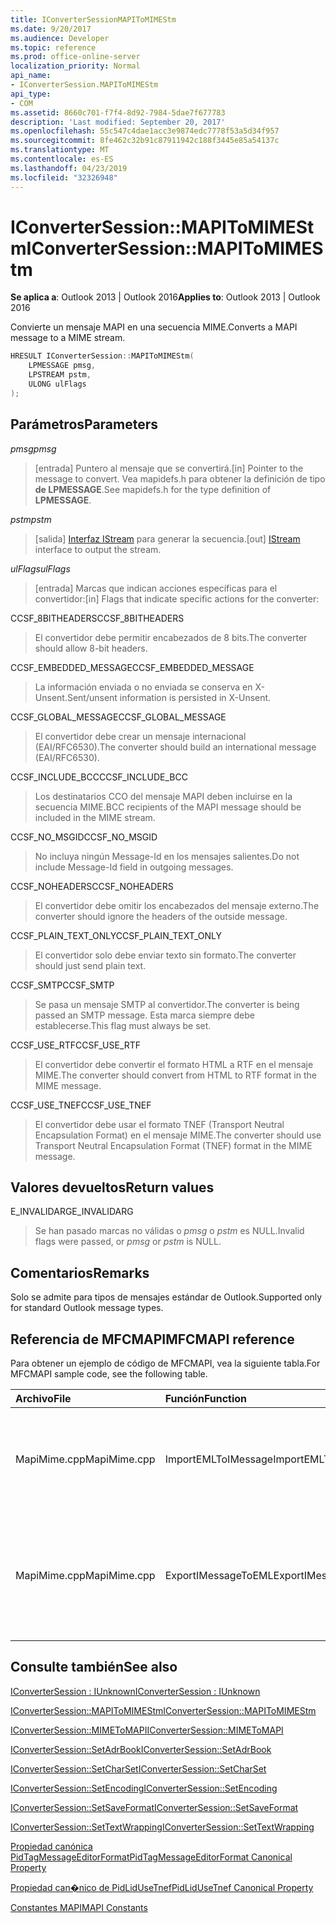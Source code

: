```yaml
---
title: IConverterSessionMAPIToMIMEStm
ms.date: 9/20/2017
ms.audience: Developer
ms.topic: reference
ms.prod: office-online-server
localization_priority: Normal
api_name:
- IConverterSession.MAPIToMIMEStm
api_type:
- COM
ms.assetid: 8660c701-f7f4-8d92-7984-5dae7f677783
description: 'Last modified: September 20, 2017'
ms.openlocfilehash: 55c547c4dae1acc3e9874edc7778f53a5d34f957
ms.sourcegitcommit: 8fe462c32b91c87911942c188f3445e85a54137c
ms.translationtype: MT
ms.contentlocale: es-ES
ms.lasthandoff: 04/23/2019
ms.locfileid: "32326948"
---
```

# <a name="iconvertersessionmapitomimestm"></a><span data-ttu-id="38473-103">IConverterSession::MAPIToMIMEStm</span><span class="sxs-lookup"><span data-stu-id="38473-103">IConverterSession::MAPIToMIMEStm</span></span>
 
  
<span data-ttu-id="38473-104">**Se aplica a**: Outlook 2013 | Outlook 2016</span><span class="sxs-lookup"><span data-stu-id="38473-104">**Applies to**: Outlook 2013 | Outlook 2016</span></span> 
  
<span data-ttu-id="38473-105">Convierte un mensaje MAPI en una secuencia MIME.</span><span class="sxs-lookup"><span data-stu-id="38473-105">Converts a MAPI message to a MIME stream.</span></span>
  
```cpp
HRESULT IConverterSession::MAPIToMIMEStm( 
    LPMESSAGE pmsg, 
    LPSTREAM pstm, 
    ULONG ulFlags 
);
```

## <a name="parameters"></a><span data-ttu-id="38473-106">Parámetros</span><span class="sxs-lookup"><span data-stu-id="38473-106">Parameters</span></span>

 <span data-ttu-id="38473-107">_pmsg_</span><span class="sxs-lookup"><span data-stu-id="38473-107">_pmsg_</span></span>
  
> <span data-ttu-id="38473-108">[entrada] Puntero al mensaje que se convertirá.</span><span class="sxs-lookup"><span data-stu-id="38473-108">[in] Pointer to the message to convert.</span></span> <span data-ttu-id="38473-109">Vea mapidefs.h para obtener la definición de tipo **de LPMESSAGE**.</span><span class="sxs-lookup"><span data-stu-id="38473-109">See mapidefs.h for the type definition of **LPMESSAGE**.</span></span>
    
 <span data-ttu-id="38473-110">_pstm_</span><span class="sxs-lookup"><span data-stu-id="38473-110">_pstm_</span></span>
  
> <span data-ttu-id="38473-111">[salida] [Interfaz IStream](https://msdn.microsoft.com/library/aa380034%28VS.85%29.aspx) para generar la secuencia.</span><span class="sxs-lookup"><span data-stu-id="38473-111">[out] [IStream](https://msdn.microsoft.com/library/aa380034%28VS.85%29.aspx) interface to output the stream.</span></span> 
    
 <span data-ttu-id="38473-112">_ulFlags_</span><span class="sxs-lookup"><span data-stu-id="38473-112">_ulFlags_</span></span>
  
>  <span data-ttu-id="38473-113">[entrada] Marcas que indican acciones específicas para el convertidor:</span><span class="sxs-lookup"><span data-stu-id="38473-113">[in] Flags that indicate specific actions for the converter:</span></span> 
    
<span data-ttu-id="38473-114">CCSF_8BITHEADERS</span><span class="sxs-lookup"><span data-stu-id="38473-114">CCSF_8BITHEADERS</span></span>
  
> <span data-ttu-id="38473-115">El convertidor debe permitir encabezados de 8 bits.</span><span class="sxs-lookup"><span data-stu-id="38473-115">The converter should allow 8-bit headers.</span></span>
    
<span data-ttu-id="38473-116">CCSF_EMBEDDED_MESSAGE</span><span class="sxs-lookup"><span data-stu-id="38473-116">CCSF_EMBEDDED_MESSAGE</span></span>
  
> <span data-ttu-id="38473-117">La información enviada o no enviada se conserva en X-Unsent.</span><span class="sxs-lookup"><span data-stu-id="38473-117">Sent/unsent information is persisted in X-Unsent.</span></span>
    
<span data-ttu-id="38473-118">CCSF_GLOBAL_MESSAGE</span><span class="sxs-lookup"><span data-stu-id="38473-118">CCSF_GLOBAL_MESSAGE</span></span>
  
> <span data-ttu-id="38473-119">El convertidor debe crear un mensaje internacional (EAI/RFC6530).</span><span class="sxs-lookup"><span data-stu-id="38473-119">The converter should build an international message (EAI/RFC6530).</span></span>
    
<span data-ttu-id="38473-120">CCSF_INCLUDE_BCC</span><span class="sxs-lookup"><span data-stu-id="38473-120">CCSF_INCLUDE_BCC</span></span>
  
> <span data-ttu-id="38473-121">Los destinatarios CCO del mensaje MAPI deben incluirse en la secuencia MIME.</span><span class="sxs-lookup"><span data-stu-id="38473-121">BCC recipients of the MAPI message should be included in the MIME stream.</span></span>
    
<span data-ttu-id="38473-122">CCSF_NO_MSGID</span><span class="sxs-lookup"><span data-stu-id="38473-122">CCSF_NO_MSGID</span></span>
  
> <span data-ttu-id="38473-123">No incluya ningún Message-Id en los mensajes salientes.</span><span class="sxs-lookup"><span data-stu-id="38473-123">Do not include Message-Id field in outgoing messages.</span></span>
    
<span data-ttu-id="38473-124">CCSF_NOHEADERS</span><span class="sxs-lookup"><span data-stu-id="38473-124">CCSF_NOHEADERS</span></span>
  
> <span data-ttu-id="38473-125">El convertidor debe omitir los encabezados del mensaje externo.</span><span class="sxs-lookup"><span data-stu-id="38473-125">The converter should ignore the headers of the outside message.</span></span>
    
<span data-ttu-id="38473-126">CCSF_PLAIN_TEXT_ONLY</span><span class="sxs-lookup"><span data-stu-id="38473-126">CCSF_PLAIN_TEXT_ONLY</span></span>
  
> <span data-ttu-id="38473-127">El convertidor solo debe enviar texto sin formato.</span><span class="sxs-lookup"><span data-stu-id="38473-127">The converter should just send plain text.</span></span>
    
<span data-ttu-id="38473-128">CCSF_SMTP</span><span class="sxs-lookup"><span data-stu-id="38473-128">CCSF_SMTP</span></span>
  
> <span data-ttu-id="38473-129">Se pasa un mensaje SMTP al convertidor.</span><span class="sxs-lookup"><span data-stu-id="38473-129">The converter is being passed an SMTP message.</span></span> <span data-ttu-id="38473-130">Esta marca siempre debe establecerse.</span><span class="sxs-lookup"><span data-stu-id="38473-130">This flag must always be set.</span></span>
    
<span data-ttu-id="38473-131">CCSF_USE_RTF</span><span class="sxs-lookup"><span data-stu-id="38473-131">CCSF_USE_RTF</span></span>
  
> <span data-ttu-id="38473-132">El convertidor debe convertir el formato HTML a RTF en el mensaje MIME.</span><span class="sxs-lookup"><span data-stu-id="38473-132">The converter should convert from HTML to RTF format in the MIME message.</span></span>
    
<span data-ttu-id="38473-133">CCSF_USE_TNEF</span><span class="sxs-lookup"><span data-stu-id="38473-133">CCSF_USE_TNEF</span></span>
  
> <span data-ttu-id="38473-134">El convertidor debe usar el formato TNEF (Transport Neutral Encapsulation Format) en el mensaje MIME.</span><span class="sxs-lookup"><span data-stu-id="38473-134">The converter should use Transport Neutral Encapsulation Format (TNEF) format in the MIME message.</span></span>
    
## <a name="return-values"></a><span data-ttu-id="38473-135">Valores devueltos</span><span class="sxs-lookup"><span data-stu-id="38473-135">Return values</span></span>

<span data-ttu-id="38473-136">E_INVALIDARG</span><span class="sxs-lookup"><span data-stu-id="38473-136">E_INVALIDARG</span></span>
  
> <span data-ttu-id="38473-137">Se han pasado marcas no válidas o  *pmsg*  o  *pstm*  es NULL.</span><span class="sxs-lookup"><span data-stu-id="38473-137">Invalid flags were passed, or  *pmsg*  or  *pstm*  is NULL.</span></span> 
    
## <a name="remarks"></a><span data-ttu-id="38473-138">Comentarios</span><span class="sxs-lookup"><span data-stu-id="38473-138">Remarks</span></span>

<span data-ttu-id="38473-139">Solo se admite para tipos de mensajes estándar de Outlook.</span><span class="sxs-lookup"><span data-stu-id="38473-139">Supported only for standard Outlook message types.</span></span>
  
## <a name="mfcmapi-reference"></a><span data-ttu-id="38473-140">Referencia de MFCMAPI</span><span class="sxs-lookup"><span data-stu-id="38473-140">MFCMAPI reference</span></span>

<span data-ttu-id="38473-141">Para obtener un ejemplo de código de MFCMAPI, vea la siguiente tabla.</span><span class="sxs-lookup"><span data-stu-id="38473-141">For MFCMAPI sample code, see the following table.</span></span>
  
|<span data-ttu-id="38473-142">**Archivo**</span><span class="sxs-lookup"><span data-stu-id="38473-142">**File**</span></span>|<span data-ttu-id="38473-143">**Función**</span><span class="sxs-lookup"><span data-stu-id="38473-143">**Function**</span></span>|<span data-ttu-id="38473-144">**Comentario**</span><span class="sxs-lookup"><span data-stu-id="38473-144">**Comment**</span></span>|
|:-----|:-----|:-----|
|<span data-ttu-id="38473-145">MapiMime.cpp</span><span class="sxs-lookup"><span data-stu-id="38473-145">MapiMime.cpp</span></span>  <br/> |<span data-ttu-id="38473-146">ImportEMLToIMessage</span><span class="sxs-lookup"><span data-stu-id="38473-146">ImportEMLToIMessage</span></span>  <br/> |<span data-ttu-id="38473-147">MFCMAPI usa MimeToMAPI para convertir un archivo EML en un mensaje MAPI.</span><span class="sxs-lookup"><span data-stu-id="38473-147">MFCMAPI uses MimeToMAPI to convert an EML file to a MAPI message.</span></span>  <br/> |
|<span data-ttu-id="38473-148">MapiMime.cpp</span><span class="sxs-lookup"><span data-stu-id="38473-148">MapiMime.cpp</span></span>  <br/> |<span data-ttu-id="38473-149">ExportIMessageToEML</span><span class="sxs-lookup"><span data-stu-id="38473-149">ExportIMessageToEML</span></span>  <br/> |<span data-ttu-id="38473-150">MFCMAPI usa MAPIToMIMEStm para convertir un mensaje MAPI en un archivo EML.</span><span class="sxs-lookup"><span data-stu-id="38473-150">MFCMAPI uses MAPIToMIMEStm to convert a MAPI message to an EML file.</span></span>  <br/> |
   
## <a name="see-also"></a><span data-ttu-id="38473-151">Consulte también</span><span class="sxs-lookup"><span data-stu-id="38473-151">See also</span></span>



[<span data-ttu-id="38473-152">IConverterSession : IUnknown</span><span class="sxs-lookup"><span data-stu-id="38473-152">IConverterSession : IUnknown</span></span>](iconvertersessioniunknown.md)
  
[<span data-ttu-id="38473-153">IConverterSession::MAPIToMIMEStm</span><span class="sxs-lookup"><span data-stu-id="38473-153">IConverterSession::MAPIToMIMEStm</span></span>](iconvertersession-mapitomimestm.md)
  
[<span data-ttu-id="38473-154">IConverterSession::MIMEToMAPI</span><span class="sxs-lookup"><span data-stu-id="38473-154">IConverterSession::MIMEToMAPI</span></span>](iconvertersession-mimetomapi.md)
  
[<span data-ttu-id="38473-155">IConverterSession::SetAdrBook</span><span class="sxs-lookup"><span data-stu-id="38473-155">IConverterSession::SetAdrBook</span></span>](iconvertersession-setadrbook.md)
  
[<span data-ttu-id="38473-156">IConverterSession::SetCharSet</span><span class="sxs-lookup"><span data-stu-id="38473-156">IConverterSession::SetCharSet</span></span>](iconvertersession-setcharset.md)
  
[<span data-ttu-id="38473-157">IConverterSession::SetEncoding</span><span class="sxs-lookup"><span data-stu-id="38473-157">IConverterSession::SetEncoding</span></span>](iconvertersession-setencoding.md)
  
[<span data-ttu-id="38473-158">IConverterSession::SetSaveFormat</span><span class="sxs-lookup"><span data-stu-id="38473-158">IConverterSession::SetSaveFormat</span></span>](iconvertersession-setsaveformat.md)
  
[<span data-ttu-id="38473-159">IConverterSession::SetTextWrapping</span><span class="sxs-lookup"><span data-stu-id="38473-159">IConverterSession::SetTextWrapping</span></span>](iconvertersession-settextwrapping.md)
  
[<span data-ttu-id="38473-160">Propiedad canónica PidTagMessageEditorFormat</span><span class="sxs-lookup"><span data-stu-id="38473-160">PidTagMessageEditorFormat Canonical Property</span></span>](pidtagmessageeditorformat-canonical-property.md)
  
[<span data-ttu-id="38473-161">Propiedad can�nico de PidLidUseTnef</span><span class="sxs-lookup"><span data-stu-id="38473-161">PidLidUseTnef Canonical Property</span></span>](pidlidusetnef-canonical-property.md)


[<span data-ttu-id="38473-162">Constantes MAPI</span><span class="sxs-lookup"><span data-stu-id="38473-162">MAPI Constants</span></span>](mapi-constants.md)

